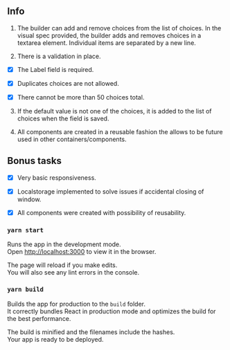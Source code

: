 ## Info

1. The builder can add and remove choices from the list of choices. In the visual spec provided, the builder adds and removes choices in a textarea element. Individual items are separated by a new line.

2. There is a validation in place.

- [x] The Label field is required.

- [x] Duplicates choices are not allowed.

- [x] There cannot be more than 50 choices total.

3. If the default value is not one of the choices, it is added to the list of choices when the field is saved.

4. All components are created in a reusable fashion the allows to be future used in other containers/components.

## Bonus tasks
- [x] Very basic responsiveness.

- [x] Localstorage implemented to solve issues if accidental closing of window.

- [x] All components were created with possibility of reusability.



### `yarn start`

Runs the app in the development mode.\
Open [http://localhost:3000](http://localhost:3000) to view it in the browser.

The page will reload if you make edits.\
You will also see any lint errors in the console.

### `yarn build`

Builds the app for production to the `build` folder.\
It correctly bundles React in production mode and optimizes the build for the best performance.

The build is minified and the filenames include the hashes.\
Your app is ready to be deployed.
